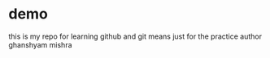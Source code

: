 # demo
this is my repo for learning github and git means just for the practice
author ghanshyam mishra
